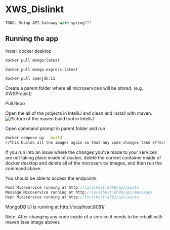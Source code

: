 # XWS_Dislinkt


```javascript
TODO: Setup API Gateway with spring???
```


## Running the app
Install docker desktop
```bash
docker pull mongo:latest

docker pull mongo-express:latest

docker pull openjdk:11
```

Create a parent folder where all microservices will be stored. (e.g. XWSProject)

Pull Repo

Open the all of the projects in IntelliJ and clean and install with maven.
![Picture of the maven build tool in IntelliJ](https://i.imgur.com/MuIDcGk.png)

Open command prompt in parent folder and run
```bash
docker compose up --build 
//This builds all the images again so that any code changes take effect
```
If you run into an issue where the changes you've made to your services are not taking place inside of docker, delete the current container inside of docker desktop and delete all of the microservice images, and then run the command above. 

You should be able to access the endpoints:
```javascript
Post Micoservice running at http://localhost:8750/api/posts
Message Micoservice running at http://localhost:8700/api/messages
User Micoservice running at http://localhost:8761/api/posts

```

MongoDB UI is running at http://localhost:8081/

Note:
After changing any code inside of a service it needs to be rebuilt with maven (see image above).
